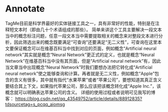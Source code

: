 # Annotate
TagMe目前是科学界最好的实体链接工具之一，具有非常好的性能，特别是在注释短文本时（即由几十个术语组成的那些）。
简单来讲这个工具主要解决一段文本当中的概念标注问题，任意一段文本当中需要提取相关的概念来对整段文本进行分析，因此筛选出来的概念既要满足“可查询”还要满足“无二义性”，可查询在这里本文要保证概念可以在维基百科当中找到对应的页面，例如概念“Artificial neural network”其实就是概念“Neural Network”更正式的定义，也就是概念“Neural Network”在维基百科当中没有其页面，但是“Artificial neural network”有，因此当文章当中出现概念“Neural Network”时我们要想办法把它转化成“Artificial neural network”使之能够查询和计算。再者就是无二义性，例如概念“Apple”包含的含义有很多，其中就有指代“水果苹果”或者“苹果公司”，要想知道其真正含义要结合其上下文，如果指代苹果公司，那么应该把该概念转化成“Apple Inc.”，该概念就可以明确表达苹果公司的含义。
详细的使用过程或者说明可见我写的博客：
https://blog.csdn.net/qq_43549752/article/details/88912835?tdsourcetag=s_pcqq_aiomsg
